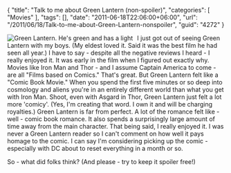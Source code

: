 {
	"title": "Talk to me about Green Lantern (non-spoiler)",
	"categories": [
		"Movies"
	],
	"tags": [],
	"date": "2011-06-18T22:06:00+06:00",
	"url": "/2011/06/18/Talk-to-me-about-Green-Lantern-nonspoiler",
	"guid": "4272"
}

<img src="http://static.raymondcamden.com/images/cfjedi/green_lantern.jpg" title="Green Lantern. He's green and has a light" align="left" style="margin-right:10px" /> I just got out of seeing Green Lantern with my boys. (My eldest loved it. Said it was the best film he had seen all year.) I have to say - despite all the negative reviews I heard - I really enjoyed it. It was early in the film when I figured out exactly why. Movies like Iron Man and Thor - and I assume Captain America to come - are all "Films based on Comics." That's great. But Green Lantern felt like a "Comic Book Movie." When you spend the first five minutes or so deep into cosmology and aliens you're in an entirely different world than what you get with Iron Man. Shoot, even with Asgard in Thor, Green Lantern just felt a lot more 'comicy'. (Yes, I'm creating that word. I own it and will be charging royalties.) Green Lantern is far from perfect. A lot of the romance felt like - well - comic book romance. It also spends a surprisingly large amount of time away from the main character. That being said, I really enjoyed it. I was never a Green Lantern reader so I can't comment on how well it pays homage to the comic. I can say I'm considering picking up the comic - especially with DC about to reset everything in a month or so. 

So - what did folks think? (And please - try to keep it spoiler free!)
<br clear="left">